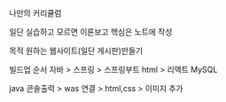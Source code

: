 나만의 커리큘럼

일단 실습하고 모르면 이론보고 핵심은 노트에 작성

목적 원하는 웹사이트(일단 게시판)만들기

빌드업 순서
자바 > 스프링 > 스프링부트
html > 리액트
MySQL

java 콘솔출력 > was 연결 >  html,css > 이미지 추가

